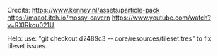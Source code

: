 Credits:
https://www.kenney.nl/assets/particle-pack
https://maaot.itch.io/mossy-cavern
https://www.youtube.com/watch?v=RXIRkou021U

Help:
use: "git checkout d2489c3 -- core/resources/tileset.tres" to fix tileset issues.
